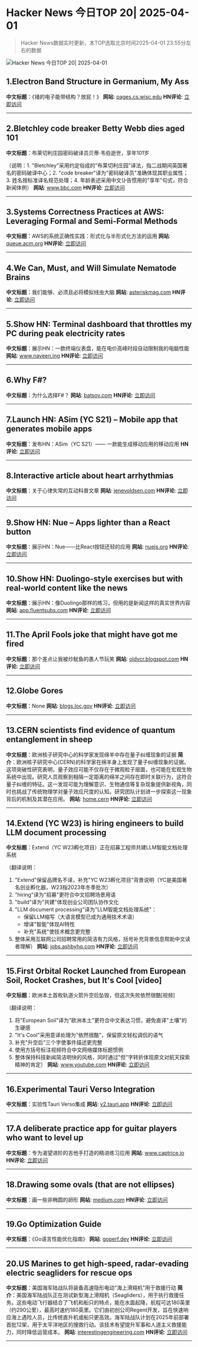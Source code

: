 # Hacker News 今日TOP 20| 2025-04-01

> Hacker News数据实时更新，本TOP选取北京时间2025-04-01 23:55分左右的数据

![Hacker News 今日TOP 20| 2025-04-01](https://img.chuhaix.com/2024/0910_imageFile-1665440404179-628424718_1725901191.png)

## 1.Electron Band Structure in Germanium, My Ass
**中文标题**：《锗的电子能带结构？放屁！》
**网站**:  <a href='https://pages.cs.wisc.edu/~kovar/hall.html' target='_blank' rel='nofollow'>pages.cs.wisc.edu</a>
**HN评论**:  <a href='https://news.ycombinator.com/item?id=43545917&utm_source=www.chuhaix.com' target='_blank' rel='nofollow'>立即访问</a>

---

## 2.Bletchley code breaker Betty Webb dies aged 101
**中文标题**：布莱切利庄园密码破译员贝蒂·韦伯逝世，享年101岁

（说明：1. "Bletchley"采用约定俗成的"布莱切利庄园"译法，指二战期间英国著名的密码破译中心；2. "code breaker"译为"密码破译员"准确体现其职业属性；3. 姓名按标准译名规范处理；4. 年龄表述采用中文讣告惯用的"享年"句式，符合新闻体例）
**网站**:  <a href='https://www.bbc.com/news/articles/c78jd30ywv8o' target='_blank' rel='nofollow'>www.bbc.com</a>
**HN评论**:  <a href='https://news.ycombinator.com/item?id=43546236&utm_source=www.chuhaix.com' target='_blank' rel='nofollow'>立即访问</a>

---

## 3.Systems Correctness Practices at AWS: Leveraging Formal and Semi-Formal Methods
**中文标题**：AWS的系统正确性实践：形式化与半形式化方法的运用
**网站**:  <a href='https://queue.acm.org/detail.cfm?id=3712057' target='_blank' rel='nofollow'>queue.acm.org</a>
**HN评论**:  <a href='https://news.ycombinator.com/item?id=43547593&utm_source=www.chuhaix.com' target='_blank' rel='nofollow'>立即访问</a>

---

## 4.We Can, Must, and Will Simulate Nematode Brains
**中文标题**：我们能够、必须且必将模拟线虫大脑
**网站**:  <a href='https://asteriskmag.com/issues/09/we-can-must-and-will-simulate-nematode-brains' target='_blank' rel='nofollow'>asteriskmag.com</a>
**HN评论**:  <a href='https://news.ycombinator.com/item?id=43547813&utm_source=www.chuhaix.com' target='_blank' rel='nofollow'>立即访问</a>

---

## 5.Show HN: Terminal dashboard that throttles my PC during peak electricity rates
**中文标题**：展示HN：一款终端仪表盘，能在电价高峰时段自动限制我的电脑性能
**网站**:  <a href='https://www.naveen.ing/cli-for-smartplugs/' target='_blank' rel='nofollow'>www.naveen.ing</a>
**HN评论**:  <a href='https://news.ycombinator.com/item?id=43547835&utm_source=www.chuhaix.com' target='_blank' rel='nofollow'>立即访问</a>

---

## 6.Why F#?
**中文标题**：为什么选择F#？
**网站**:  <a href='https://batsov.com/articles/2025/03/30/why-fsharp/' target='_blank' rel='nofollow'>batsov.com</a>
**HN评论**:  <a href='https://news.ycombinator.com/item?id=43546004&utm_source=www.chuhaix.com' target='_blank' rel='nofollow'>立即访问</a>

---

## 7.Launch HN: ASim (YC S21) – Mobile app that generates mobile apps
**中文标题**：发布HN：ASim（YC S21）—— 一款能生成移动应用的移动应用
**HN评论**:  <a href='https://news.ycombinator.com/item?id=43547677&utm_source=www.chuhaix.com' target='_blank' rel='nofollow'>立即访问</a>

---

## 8.Interactive article about heart arrhythmias
**中文标题**：关于心律失常的互动科普文章
**网站**:  <a href='https://jenevoldsen.com/posts/excitable-cells/' target='_blank' rel='nofollow'>jenevoldsen.com</a>
**HN评论**:  <a href='https://news.ycombinator.com/item?id=43504940&utm_source=www.chuhaix.com' target='_blank' rel='nofollow'>立即访问</a>

---

## 9.Show HN: Nue – Apps lighter than a React button
**中文标题**：展示HN：Nue——比React按钮还轻的应用
**网站**:  <a href='https://nuejs.org/blog/large-scale-apps/' target='_blank' rel='nofollow'>nuejs.org</a>
**HN评论**:  <a href='https://news.ycombinator.com/item?id=43543241&utm_source=www.chuhaix.com' target='_blank' rel='nofollow'>立即访问</a>

---

## 10.Show HN: Duolingo-style exercises but with real-world content like the news
**中文标题**：展示HN：像Duolingo那样的练习，但用的是新闻这样的真实世界内容
**网站**:  <a href='https://app.fluentsubs.com/exercises/daily' target='_blank' rel='nofollow'>app.fluentsubs.com</a>
**HN评论**:  <a href='https://news.ycombinator.com/item?id=43543235&utm_source=www.chuhaix.com' target='_blank' rel='nofollow'>立即访问</a>

---

## 11.The April Fools joke that might have got me fired
**中文标题**：那个差点让我被炒鱿鱼的愚人节玩笑
**网站**:  <a href='http://oldvcr.blogspot.com/2025/04/the-april-fools-joke-that-might-have.html' target='_blank' rel='nofollow'>oldvcr.blogspot.com</a>
**HN评论**:  <a href='https://news.ycombinator.com/item?id=43543743&utm_source=www.chuhaix.com' target='_blank' rel='nofollow'>立即访问</a>

---

## 12.Globe Gores
**中文标题**：None
**网站**:  <a href='https://blogs.loc.gov/maps/2025/03/globe-gores/' target='_blank' rel='nofollow'>blogs.loc.gov</a>
**HN评论**:  <a href='https://news.ycombinator.com/item?id=43546607&utm_source=www.chuhaix.com' target='_blank' rel='nofollow'>立即访问</a>

---

## 13.CERN scientists find evidence of quantum entanglement in sheep
**中文标题**：欧洲核子研究中心的科学家发现绵羊中存在量子纠缠现象的证据
**简介**：欧洲核子研究中心(CERN)的科学家在绵羊身上发现了量子纠缠现象的证据。这项突破性研究表明，量子效应可能不仅存在于微观粒子层面，也可能在宏观生物系统中出现。研究人员观察到相隔一定距离的绵羊之间存在即时关联行为，这符合量子纠缠的特征。这一发现可能为理解意识、生物通信等复杂现象提供新视角，同时也挑战了传统物理学对量子效应尺度的认知。研究团队计划进一步探索这一现象背后的机制及其潜在应用。
**网站**:  <a href='https://home.cern/news/news/physics/cern-scientists-find-evidence-quantum-entanglement-sheep' target='_blank' rel='nofollow'>home.cern</a>
**HN评论**:  <a href='https://news.ycombinator.com/item?id=43545349&utm_source=www.chuhaix.com' target='_blank' rel='nofollow'>立即访问</a>

---

## 14.Extend (YC W23) is hiring engineers to build LLM document processing
**中文标题**：Extend（YC W23孵化项目）正在招募工程师共建LLM智能文档处理系统

（翻译说明：
1. "Extend"保留品牌名不译，补充"YC W23孵化项目"背景说明（YC是美国著名创业孵化器，W23指2023年冬季批次）
2. "hiring"译为"招募"更符合中文招聘场景用语
3. "build"译为"共建"体现创业公司团队协作文化
4. "LLM document processing"译为"LLM智能文档处理系统"：
   - 保留LLM缩写（大语言模型已成为通用技术术语）
   - 增译"智能"体现AI特性
   - 补充"系统"使技术概念更完整
5. 整体采用互联网公司招聘常用的简洁有力风格，括号补充背景信息帮助中文读者理解）
**网站**:  <a href='https://jobs.ashbyhq.com/extend/9d4d8974-bd9b-432d-84ec-8268e5a8ed37' target='_blank' rel='nofollow'>jobs.ashbyhq.com</a>
**HN评论**:  <a href='https://news.ycombinator.com/item?id=43545725&utm_source=www.chuhaix.com' target='_blank' rel='nofollow'>立即访问</a>

---

## 15.First Orbital Rocket Launched from European Soil, Rocket Crashes, but It's Cool [video]
**中文标题**：欧洲本土首枚轨道火箭升空后坠毁，但这次失败依然很酷[视频]

（翻译说明：
1. 将"European Soil"译为"欧洲本土"更符合中文表达习惯，避免直译"土壤"的生硬感
2. "It's Cool"采用意译处理为"依然很酷"，保留原文轻松调侃的语气
3. 补充"升空后"三个字使事件描述更完整
4. 使用方括号标注视频符合中文网络媒体标题惯例
5. 整体保持科技新闻简洁明快的风格，同时通过"但"字转折体现原文对航天探索精神的肯定）
**网站**:  <a href='https://www.youtube.com/watch?v=eFyMAaeYdvs' target='_blank' rel='nofollow'>www.youtube.com</a>
**HN评论**:  <a href='https://news.ycombinator.com/item?id=43527431&utm_source=www.chuhaix.com' target='_blank' rel='nofollow'>立即访问</a>

---

## 16.Experimental Tauri Verso Integration
**中文标题**：实验性Tauri Verso集成
**网站**:  <a href='https://v2.tauri.app/blog/tauri-verso-integration/' target='_blank' rel='nofollow'>v2.tauri.app</a>
**HN评论**:  <a href='https://news.ycombinator.com/item?id=43518462&utm_source=www.chuhaix.com' target='_blank' rel='nofollow'>立即访问</a>

---

## 17.A deliberate practice app for guitar players who want to level up
**中文标题**：专为渴望进阶的吉他手打造的精进练习应用
**网站**:  <a href='https://www.captrice.io/' target='_blank' rel='nofollow'>www.captrice.io</a>
**HN评论**:  <a href='https://news.ycombinator.com/item?id=43512470&utm_source=www.chuhaix.com' target='_blank' rel='nofollow'>立即访问</a>

---

## 18.Drawing some ovals (that are not ellipses)
**中文标题**：画一些非椭圆的卵形
**网站**:  <a href='https://medium.com/@brunopostle/actually-drawing-some-ovals-that-are-not-ellipses-444ba9fd9cf8' target='_blank' rel='nofollow'>medium.com</a>
**HN评论**:  <a href='https://news.ycombinator.com/item?id=43527460&utm_source=www.chuhaix.com' target='_blank' rel='nofollow'>立即访问</a>

---

## 19.Go Optimization Guide
**中文标题**：《Go语言性能优化指南》
**网站**:  <a href='https://goperf.dev/' target='_blank' rel='nofollow'>goperf.dev</a>
**HN评论**:  <a href='https://news.ycombinator.com/item?id=43539585&utm_source=www.chuhaix.com' target='_blank' rel='nofollow'>立即访问</a>

---

## 20.US Marines to get high-speed, radar-evading electric seagliders for rescue ops
**中文标题**：美国海军陆战队将装备高速隐形电动"海上滑翔机"用于救援行动
**简介**：美国海军陆战队正在测试新型海上滑翔机（Seagliders），用于执行救援任务。这些电动飞行器结合了飞机和船只的特点，能在水面起降，航程可达180英里（约290公里），最高时速约180英里。它们由初创公司Regent开发，旨在快速响应海上遇险人员，比传统直升机或船只更高效。海军陆战队计划在2025年前部署首批12架，用于太平洋地区的搜救行动。该技术有望提升军事和人道主义救援能力，同时降低运营成本。
**网站**:  <a href='https://interestingengineering.com/military/us-marines-seagliders-for-rescue-ops' target='_blank' rel='nofollow'>interestingengineering.com</a>
**HN评论**:  <a href='https://news.ycombinator.com/item?id=43510238&utm_source=www.chuhaix.com' target='_blank' rel='nofollow'>立即访问</a>

---

